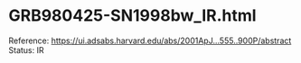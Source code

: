 # GRB980425-SN1998bw_IR.html

Reference: https://ui.adsabs.harvard.edu/abs/2001ApJ...555..900P/abstract
Status: IR